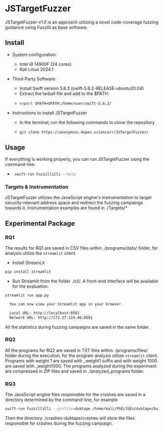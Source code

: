 # JSTargetFuzzer

JSTargetFuzzer-v1.0 is an approach utilizing a novel code-coverage fuzzing guidance using Fuzzilli as base software.

## Install

* System configuration:
  * Intel i9 14900F (24 cores)
  * Kali Linux 2024.1

* Third-Party Software:
  * Install Swift version 5.6.3 (swift-5.6.2-RELEASE-ubuntu20.04)
  * Extract the tarball file and add to the $PATH:
  * ```bash
    export $PATH=$PATH:/home/user/swift-5.6.2/

* Instructions to install JSTargetFuzzer
  * In the terminal, run the following commands to clone the repository
  * ```bash
    git clone https://anonymous.4open.science/r/JSTargetFuzzer/
  
## Usage
If everything is working properly, you can run JSTargetFuzzer using the command-line:
* ```bash
   swift-run FuzzilliCli --help

### Targets & Instrumentation

JSTargetFuzzer utilizes the JavaScript engine's instrumentation to target security-relevant address space and redirect the fuzzing campaings towards it.
Instrumentation examples are found in ./Targets/*

## Experimental Package

### RQ1
The results for RQ1 are saved in CSV files within ./programs/data/ folder, for analysis utilize the `streamlit` client.
* Install StreamLit
```bash
pip install streamlit
```
* Run Streamlit from the folder ./cli/. A front-end interface will be available for the evaluation.
```bash
streamlit run app.py

  You can now view your Streamlit app in your browser.

  Local URL: http://localhost:8501
  Network URL: http://172.27.114.46:8501
```
All the statistics during fuzzing campaigns are saved in the same folder.

### RQ2
All the programs for RQ2 are saved in TXT files within ./programs/files/ folder during the execution, for the program analysis utilize `streamlit` client.
Programs with weight 1 are saved with _weight1 suffix and with weight 1000 are saved with _weight1000.
The programs analyzed during the experiment are compressed in ZIP files and saved in ./analyzed_programs folder.

### RQ3
The JavaScript engine files responsible for the crashes are saved in a directory determined by the command-line, for example
```bash
swift-run FuzzilliCli --profile=duktape /home/kali/PhD/JSEs/duktape/build/duk-fuzzilli --storagePath=./crashes-duktape/
```
Then the directory ./crashes-duktape/crashes will store the files responsible for crashes during the fuzzing campaign.



